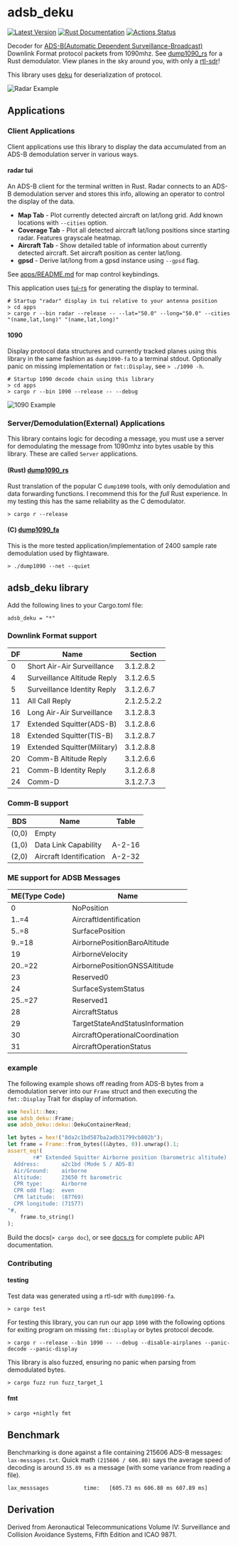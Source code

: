 # adsb_deku

[![Latest Version](https://img.shields.io/crates/v/adsb_deku.svg)](https://crates.io/crates/adsb_deku)
[![Rust Documentation](https://docs.rs/adsb_deku/badge.svg)](https://docs.rs/adsb_deku)
[![Actions Status](https://github.com/wcampbell0x2a/adsb_deku/workflows/CI/badge.svg)](https://github.com/wcampbell0x2a/adsb_deku/actions)


Decoder for [ADS-B(Automatic Dependent Surveillance-Broadcast)](https://en.wikipedia.org/wiki/Automatic_Dependent_Surveillance%E2%80%93Broadcast) Downlink Format protocol packets from 1090mhz. See [dump1090_rs](https://github.com/wcampbell0x2a/dump1090_rs.git) for a Rust demodulator. View planes in the sky around you, with only a [rtl-sdr](https://www.rtl-sdr.com/)!

This library uses [deku](https://github.com/sharksforarms/deku) for deserialization of protocol.

![Radar Example](/media/2021_12_08.gif)

## Applications
### Client Applications

Client applications use this library to display the data accumulated from an ADS-B demodulation server in various ways.

#### radar tui
An ADS-B client for the terminal written in Rust. Radar connects to an ADS-B demodulation server
and stores this info, allowing an operator to control the display of the data.

- **Map Tab** - Plot currently detected aircraft on lat/long grid. Add known locations with `--cities` option.
- **Coverage Tab** - Plot all detected aircraft lat/long positions since starting radar. Features grayscale heatmap.
- **Aircraft Tab** - Show detailed table of information about currently detected aircraft. Set aircraft position as center lat/long.
- **gpsd** - Derive lat/long from a gpsd instance using `--gpsd` flag.

See [apps/README.md](https://github.com/wcampbell0x2a/adsb_deku/tree/update-readme/apps) for map control keybindings.

This application uses [tui-rs](https://github.com/fdehau/tui-rs) for generating the display to terminal.

```text
# Startup "radar" display in tui relative to your antenna position
> cd apps
> cargo r --bin radar --release -- --lat="50.0" --long="50.0" --cities "(name,lat,long)" "(name,lat,long)"
```

#### 1090
Display protocol data structures and currently tracked planes using this library in the same fashion as `dump1090-fa`
to a terminal stdout. Optionally panic on missing implementation or `fmt::Display`, see `> ./1090 -h`.

```text
# Startup 1090 decode chain using this library
> cd apps
> cargo r --bin 1090 --release -- --debug
```

![1090 Example](/media/2021-10-31-093905_676x659_scrot.png)

### Server/Demodulation(External) Applications

This library contains logic for decoding a message, you must use a server for demodulating the message
from 1090mhz into bytes usable by this library. These are called `Server` applications.

#### (Rust) [dump1090_rs](https://github.com/wcampbell0x2a/dump1090_rs.git)
Rust translation of the popular C `dump1090` tools, with only demodulation and data forwarding functions.
I recommend this for the _full_ Rust experience.
In my testing this has the same reliability as the C demodulator.
```text
> cargo r --release
```

#### (C) [dump1090_fa](https://github.com/flightaware/dump1090.git)
This is the more tested application/implementation of 2400 sample rate demodulation used by flightaware.

```text
> ./dump1090 --net --quiet
```

## adsb_deku library
Add the following lines to your Cargo.toml file:
```text
adsb_deku = "*"
```

### Downlink Format support
|  DF  |  Name                           |  Section    |
| ---- | ------------------------------- | ----------- |
| 0    | Short Air-Air Surveillance      | 3.1.2.8.2   |
| 4    | Surveillance Altitude Reply     | 3.1.2.6.5   |
| 5    | Surveillance Identity Reply     | 3.1.2.6.7   |
| 11   | All Call Reply                  | 2.1.2.5.2.2 |
| 16   | Long Air-Air Surveillance       | 3.1.2.8.3   |
| 17   | Extended Squitter(ADS-B)        | 3.1.2.8.6   |
| 18   | Extended Squitter(TIS-B)        | 3.1.2.8.7   |
| 19   | Extended Squitter(Military)     | 3.1.2.8.8   |
| 20   | Comm-B Altitude Reply           | 3.1.2.6.6   |
| 21   | Comm-B Identity Reply           | 3.1.2.6.8   |
| 24   | Comm-D                          | 3.1.2.7.3   |

### Comm-B support
|  BDS  |  Name                               |  Table      |
| ----  | ----------------------------------- | ----------- |
| (0,0) | Empty                               |             |
| (1,0) | Data Link Capability                | A-2-16      |
| (2,0) | Aircraft Identification             | A-2-32      |

### ME support for ADSB Messages
|  ME(Type Code)  |  Name                          |
| --------------- | ------------------------------ |
| 0               | NoPosition                     |
| 1..=4           | AircraftIdentification         |
| 5..=8           | SurfacePosition                |
| 9..=18          | AirbornePositionBaroAltitude   |
| 19              | AirborneVelocity               |
| 20..=22         | AirbornePositionGNSSAltitude   |
| 23              | Reserved0                      |
| 24              | SurfaceSystemStatus            |
| 25..=27         | Reserved1                      |
| 28              | AircraftStatus                 |
| 29              | TargetStateAndStatusInformation|
| 30              | AircraftOperationalCoordination|
| 31              | AircraftOperationStatus        |

### example

The following example shows off reading from ADS-B bytes from a demodulation server into our `Frame`
struct and then executing the `fmt::Display` Trait for display of information.
```rust
use hexlit::hex;
use adsb_deku::Frame;
use adsb_deku::deku::DekuContainerRead;

let bytes = hex!("8da2c1bd587ba2adb31799cb802b");
let frame = Frame::from_bytes((&bytes, 0)).unwrap().1;
assert_eq!(
        r#" Extended Squitter Airborne position (barometric altitude)
  Address:       a2c1bd (Mode S / ADS-B)
  Air/Ground:    airborne
  Altitude:      23650 ft barometric
  CPR type:      Airborne
  CPR odd flag:  even
  CPR latitude:  (87769)
  CPR longitude: (71577)
"#,
    frame.to_string()
);
```

Build the docs(`> cargo doc`), or see [docs.rs](https://docs.rs/adsb_deku) for complete public API documentation.

### Contributing

#### testing

Test data was generated using a rtl-sdr with `dump1090-fa`.
```text
> cargo test
```

For testing this library, you can run our app `1090` with the following options for exiting program 
on missing `fmt::Display` or bytes protocol decode.
```text
> cargo r --release --bin 1090 -- --debug --disable-airplanes --panic-decode --panic-display
```

This library is also fuzzed, ensuring no panic when parsing from demodulated bytes.
```text
> cargo fuzz run fuzz_target_1
```

#### fmt
```text
> cargo +nightly fmt
```

## Benchmark
Benchmarking is done against a file containing 215606 ADS-B messages: `lax-messages.txt`.
Quick math `(215606 / 606.80)` says the average speed of decoding is around `35.89 ms` a message
(with some variance from reading a file).
```text
lax_messsages           time:   [605.73 ms 606.80 ms 607.89 ms]
```

## Derivation
Derived from Aeronautical Telecommunications Volume IV: Surveillance and Collision Avoidance Systems, Fifth Edition and ICAO 9871.

